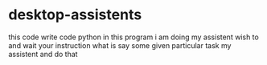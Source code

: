 # desktop-assistents
this code write code python in this program i am doing my assistent wish to and wait  your instruction what is say some given particular task my assistent and do that
